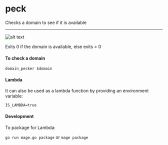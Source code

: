 peck
===
Checks a domain to see if it is available
___

![alt text](woodpecker.png "Woodpecker")

Exits 0 if the domain is available, else exits > 0

#### To check a domain
```domain_pecker $domain```

#### Lambda
It can also be used as a lambda function by providing an environment variable:

`IS_LAMBDA=true`

#### Development
To package for Lambda:

`go run mage.go package` or `mage package`
